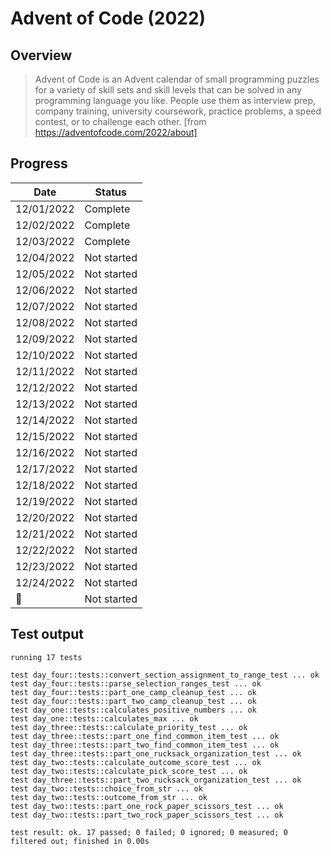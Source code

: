 # Advent of Code (2022)

## Overview

> Advent of Code is an Advent calendar of small programming puzzles for a variety of skill sets and skill levels that can be solved in any programming language you like. People use them as interview prep, company training, university coursework, practice problems, a speed contest, or to challenge each other. [from https://adventofcode.com/2022/about]

## Progress

| Date       | Status      |
| ---------- | ----------- |
| 12/01/2022 | Complete    |
| 12/02/2022 | Complete    |
| 12/03/2022 | Complete    |
| 12/04/2022 | Not started |
| 12/05/2022 | Not started |
| 12/06/2022 | Not started |
| 12/07/2022 | Not started |
| 12/08/2022 | Not started |
| 12/09/2022 | Not started |
| 12/10/2022 | Not started |
| 12/11/2022 | Not started |
| 12/12/2022 | Not started |
| 12/13/2022 | Not started |
| 12/14/2022 | Not started |
| 12/15/2022 | Not started |
| 12/16/2022 | Not started |
| 12/17/2022 | Not started |
| 12/18/2022 | Not started |
| 12/19/2022 | Not started |
| 12/20/2022 | Not started |
| 12/21/2022 | Not started |
| 12/22/2022 | Not started |
| 12/23/2022 | Not started |
| 12/24/2022 | Not started |
| 🎅         | Not started |

## Test output

```
running 17 tests

test day_four::tests::convert_section_assignment_to_range_test ... ok
test day_four::tests::parse_selection_ranges_test ... ok
test day_four::tests::part_one_camp_cleanup_test ... ok
test day_four::tests::part_two_camp_cleanup_test ... ok
test day_one::tests::calculates_positive_numbers ... ok
test day_one::tests::calculates_max ... ok
test day_three::tests::calculate_priority_test ... ok
test day_three::tests::part_one_find_common_item_test ... ok
test day_three::tests::part_two_find_common_item_test ... ok
test day_three::tests::part_one_rucksack_organization_test ... ok
test day_two::tests::calculate_outcome_score_test ... ok
test day_two::tests::calculate_pick_score_test ... ok
test day_three::tests::part_two_rucksack_organization_test ... ok
test day_two::tests::choice_from_str ... ok
test day_two::tests::outcome_from_str ... ok
test day_two::tests::part_one_rock_paper_scissors_test ... ok
test day_two::tests::part_two_rock_paper_scissors_test ... ok

test result: ok. 17 passed; 0 failed; 0 ignored; 0 measured; 0 filtered out; finished in 0.00s
```
